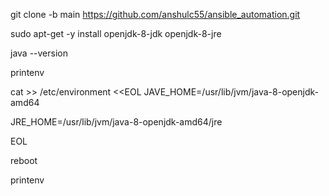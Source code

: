 git clone -b main https://github.com/anshulc55/ansible_automation.git

sudo apt-get -y install openjdk-8-jdk openjdk-8-jre

java --version

printenv

cat >> /etc/environment <<EOL 
JAVE_HOME=/usr/lib/jvm/java-8-openjdk-amd64

JRE_HOME=/usr/lib/jvm/java-8-openjdk-amd64/jre                              

EOL  
                              
reboot
                              
printenv
                              
                              
